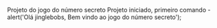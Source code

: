 Projeto do jogo do número secreto
Projeto iniciado, primeiro comando  -  alert('Olá jinglebobs, Bem vindo ao jogo do número secreto');
